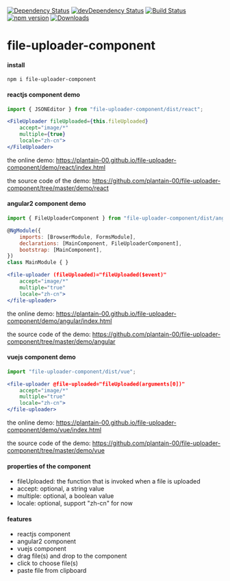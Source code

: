 [![Dependency Status](https://david-dm.org/plantain-00/file-uploader-component.svg)](https://david-dm.org/plantain-00/file-uploader-component)
[![devDependency Status](https://david-dm.org/plantain-00/file-uploader-component/dev-status.svg)](https://david-dm.org/plantain-00/file-uploader-component#info=devDependencies)
[![Build Status](https://travis-ci.org/plantain-00/file-uploader-component.svg?branch=master)](https://travis-ci.org/plantain-00/file-uploader-component)
[![npm version](https://badge.fury.io/js/file-uploader-component.svg)](https://badge.fury.io/js/file-uploader-component)
[![Downloads](https://img.shields.io/npm/dm/file-uploader-component.svg)](https://www.npmjs.com/package/file-uploader-component)

# file-uploader-component

#### install

`npm i file-uploader-component`

#### reactjs component demo

```js
import { JSONEditor } from "file-uploader-component/dist/react";
```

```jsx
<FileUploader fileUploaded={this.fileUploaded}
    accept="image/*"
    multiple={true}
    locale="zh-cn">
</FileUploader>
```

the online demo: https://plantain-00.github.io/file-uploader-component/demo/react/index.html

the source code of the demo: https://github.com/plantain-00/file-uploader-component/tree/master/demo/react

#### angular2 component demo

```js
import { FileUploaderComponent } from "file-uploader-component/dist/angular";

@NgModule({
    imports: [BrowserModule, FormsModule],
    declarations: [MainComponent, FileUploaderComponent],
    bootstrap: [MainComponent],
})
class MainModule { }
```

```jsx
<file-uploader (fileUploaded)="fileUploaded($event)"
    accept="image/*"
    multiple="true"
    locale="zh-cn">
</file-uploader>
```

the online demo: https://plantain-00.github.io/file-uploader-component/demo/angular/index.html

the source code of the demo: https://github.com/plantain-00/file-uploader-component/tree/master/demo/angular

#### vuejs component demo

```js
import "file-uploader-component/dist/vue";
```

```jsx
<file-uploader @file-uploaded="fileUploaded(arguments[0])"
    accept="image/*"
    multiple="true"
    locale="zh-cn">
</file-uploader>
```

the online demo: https://plantain-00.github.io/file-uploader-component/demo/vue/index.html

the source code of the demo: https://github.com/plantain-00/file-uploader-component/tree/master/demo/vue


#### properties of the component

+ fileUploaded: the function that is invoked when a file is uploaded
+ accept: optional, a string value
+ multiple: optional, a boolean value
+ locale: optional, support "zh-cn" for now

#### features

+ reactjs component
+ angular2 component
+ vuejs component
+ drag file(s) and drop to the component
+ click to choose file(s)
+ paste file from clipboard
